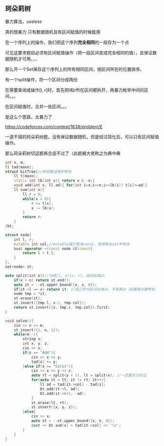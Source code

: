 ## 珂朵莉树

暴力算法，useless

真的很暴力 只有数据随机且有区间赋值的时候能用



在一个序列上的操作，我们把这个序列**完全相同**的一段存为一个点

可见这要求题目必须有区间赋值操作（把一段区间变成完全相同的值），且保证数据随机才可用，，，

那么开一个Set保存这个序列上的所有相同区间，按区间所在的位置排序。

有一个split操作，将一个区间分成两份

在需要查询或操作[l, r]时，首先把l和r所在区间都拆开，再暴力枚举中间的区间。。。

在区间赋值时，合并一些区间。。。

是这么个思路，太暴力了



https://codeforces.com/contest/1638/problem/E

一道不错的珂朵莉树题，没有保证数据随机，但是经过简化后，可以只有区间赋值操作。

那么珂朵莉树切这题再合适不过了（此题被大佬称之为典中典

```c++
int n, m;
ll tad[maxn];
struct bitTree{//树状数组维护修改
    ll t[maxn];
    static int lb(int x){ return x & -x;}
    void add(int x, ll ad){ for(int i=x;i<=n;i+=lb(i)) t[i]+=ad;}
    ll sum(int x){
        ll r = 0;
        while(x > 0){
            r += t[x];
            x -= lb(x);
        }
        return r;
    }
}bt;

struct node{
    int l, r;
    mutable int col;//mutable强行取消const，使得能在set中修改
    bool operator <(const node &t)const{
        return l < t.l;
    }
};
set<node> st;

auto split(int x){//分成[l, x)[x, r]，返回右端it
    if(x > n) return st.end();
    auto it = --st.upper_bound({x, x, 0});
    if(it->l == x) return it; //自己作为区间左端点，不用再分（如果再分要特判
    node tmp = *it;
    st.erase(it);
    st.insert({tmp.l, x-1, tmp.col});
    return st.insert({x, tmp.r, tmp.col}).first;
}

void solve(){
    cin >> n >> m;
    st.insert({1, n, 1});
    while(m--){
        string s;
        int x, y, z;
        cin >> s;
        if(s == "Add"){
            cin >> x >> y;
            tad[x] += y;
        }else if(s == "Color"){
            cin >> x >> y >> z;
            auto rt = split(y + 1), lt = split(x); //一定要先分右边
            for(auto it = lt; it != rt; it++){
                ll ad = tad[it->col] - tad[z];
                bt.add(it->l, ad);
                bt.add(it->r+1, -ad);
            }
            st.erase(lt, rt);
            st.insert({x, y, z});
        }else{
            cin >> x;
            auto it = --st.upper_bound({x, x, 0});
            cout << bt.sum(x) + tad[it->col] << '\n';
        }
    }
}
```
